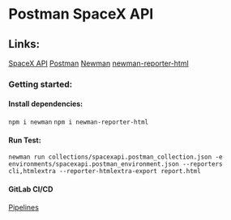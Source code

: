 # Postman SpaceX API

## Links:

[SpaceX API](https://docs.spacexdata.com/)
[Postman](https://www.postman.com/)
[Newman](https://docs.spacexdata.com/)
[newman-reporter-html](https://www.npmjs.com/package/newman-reporter-html)

### Getting started:

#### Install dependencies:

`npm i newman`
`npm i newman-reporter-html`

#### Run Test:

`newman run collections/spacexapi.postman_collection.json -e environments/spacexapi.postman_environment.json --reporters cli,htmlextra --reporter-htmlextra-export report.html`

#### GitLab CI/CD

[Pipelines](https://gitlab.com/pamelaandrade/postman_spacexapi/-/pipelines)